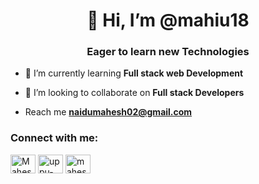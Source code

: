 <h1 align="center">👋 Hi, I’m @mahiu18</h1>
<h3 align="center">Eager to learn new Technologies</h3>

- 🌱 I’m currently learning **Full stack web Development**

- 💞️ I’m looking to collaborate on **Full stack Developers**
- Reach me **naidumahesh02@gmail.com**

<h3 align="left">Connect with me:</h3>
<p align="left">
<a href="https://X.com/MaheshUppu03" target="blank" ><img align="center" src="https://img.freepik.com/free-vector/twitter-new-logo-x-icon-design_1017-45424.jpg?w=1060&t=st=1716978562~exp=1716979162~hmac=1cc1d679e9085900858f8669e4f313ccf7de77350f2872220d8b1ee0458c7e7d" target="blank" alt="Maheshuppu03" height= "30" width="40" /></a>
<a href="https://www.linkedin.com/in/uppu-umamaheswara-rao-52718228a?utm_source=share&utm_campaign=share_via&utm_content=profile&utm_medium=android_app"  target="blank"><img align="center" src="https://raw.githubusercontent.com/rahuldkjain /github-profile-readme-generator/master/src/images /icons/Social/linked-in-alt.svg" target="blank" alt="uppu-umamaheswara-rao" height= "30" width="40" /></a>
<a href="https://Instagram.com/mahesh_uppu_18" target="blank"><img align="center" src="https://www.google.com/search?q=icon%20instagram%20logo%20png&udm=2&sa=X&ved=0CBcQtI8BahgKEwiosJCO2bKGAxUAAAAAHQAAAAAQgwI&biw=437&bih=862&dpr=2.47#vhid=k4g4MYat1ez5-M&vssid=mosaic" target="blank" alt="mahesh_uppu_18" height= "30" width="40"/></a>





